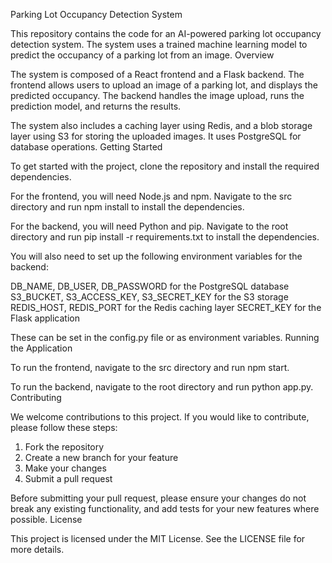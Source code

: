 Parking Lot Occupancy Detection System

This repository contains the code for an AI-powered parking lot occupancy detection system. The system uses a trained machine learning model to predict the occupancy of a parking lot from an image.
Overview

The system is composed of a React frontend and a Flask backend. The frontend allows users to upload an image of a parking lot, and displays the predicted occupancy. The backend handles the image upload, runs the prediction model, and returns the results.

The system also includes a caching layer using Redis, and a blob storage layer using S3 for storing the uploaded images. It uses PostgreSQL for database operations.
Getting Started

To get started with the project, clone the repository and install the required dependencies.

For the frontend, you will need Node.js and npm. Navigate to the src directory and run npm install to install the dependencies.

For the backend, you will need Python and pip. Navigate to the root directory and run pip install -r requirements.txt to install the dependencies.

You will also need to set up the following environment variables for the backend:

DB_NAME, DB_USER, DB_PASSWORD for the PostgreSQL database
S3_BUCKET, S3_ACCESS_KEY, S3_SECRET_KEY for the S3 storage
REDIS_HOST, REDIS_PORT for the Redis caching layer
SECRET_KEY for the Flask application

These can be set in the config.py file or as environment variables.
Running the Application

To run the frontend, navigate to the src directory and run npm start.

To run the backend, navigate to the root directory and run python app.py.
Contributing

We welcome contributions to this project. If you would like to contribute, please follow these steps:

1. Fork the repository
2. Create a new branch for your feature
3. Make your changes
4. Submit a pull request

Before submitting your pull request, please ensure your changes do not break any existing functionality, and add tests for your new features where possible.
License

This project is licensed under the MIT License. See the LICENSE file for more details.